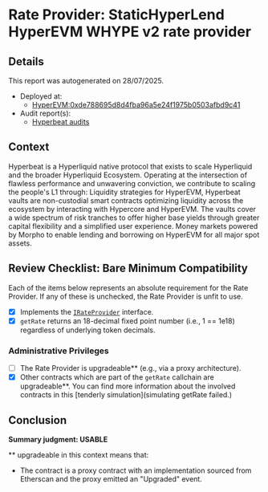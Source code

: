 
# Rate Provider: StaticHyperLend HyperEVM WHYPE v2 rate provider

## Details
This report was autogenerated on 28/07/2025.

- Deployed at:
    - [HyperEVM:0xde788695d8d4fba96a5e24f1975b0503afbd9c41](https://hyperevmscan.com/address/0xde788695d8d4fba96a5e24f1975b0503afbd9c41)
- Audit report(s):
    - [Hyperbeat audits](https://docs.hyperbeat.org/resources/audits)

## Context
Hyperbeat is a Hyperliquid native protocol that exists to scale Hyperliquid and the broader Hyperliquid Ecosystem.
Operating at the intersection of flawless performance and unwavering conviction, we contribute to scaling the people's L1 through:
Liquidity strategies for HyperEVM, Hyperbeat vaults are non-custodial smart contracts optimizing liquidity across the ecosystem by interacting with Hypercore and HyperEVM. The vaults cover a wide spectrum of risk tranches to offer higher base yields through greater capital flexibility and a simplified user experience.
Money markets powered by Morpho to enable lending and borrowing on HyperEVM for all major spot assets.

## Review Checklist: Bare Minimum Compatibility
Each of the items below represents an absolute requirement for the Rate Provider. If any of these is unchecked, the Rate Provider is unfit to use.

- [x] Implements the [`IRateProvider`](https://github.com/balancer/balancer-v2-monorepo/blob/bc3b3fee6e13e01d2efe610ed8118fdb74dfc1f2/pkg/interfaces/contracts/pool-utils/IRateProvider.sol) interface.
- [x] `getRate` returns an 18-decimal fixed point number (i.e., 1 == 1e18) regardless of underlying token decimals.

### Administrative Privileges
- [ ] The Rate Provider is upgradeable** (e.g., via a proxy architecture).
- [x] Other contracts which are part of the `getRate` callchain are upgradeable**. You can find more information
   about the involved contracts in this [tenderly simulation](simulating getRate failed.)

## Conclusion
**Summary judgment: USABLE**

** upgradeable in this context means that:
- The contract is a proxy contract with an implementation sourced from Etherscan and the proxy emitted an "Upgraded" event.
    
